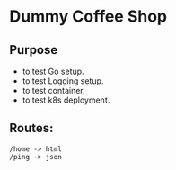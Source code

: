 # Dummy Coffee Shop

## Purpose

- to test Go setup.
- to test Logging setup.
- to test container.
- to test k8s deployment.

## Routes:

```
/home -> html
/ping -> json
```

